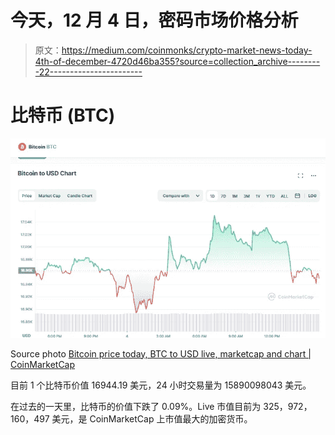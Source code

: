 # 今天，12 月 4 日，密码市场价格分析

> 原文：<https://medium.com/coinmonks/crypto-market-news-today-4th-of-december-4720d46ba355?source=collection_archive---------22----------------------->

# **比特币** (BTC)

![](img/18b475b6542dabe8a847ef76719cc9b7.png)

Source photo [Bitcoin price today, BTC to USD live, marketcap and chart | CoinMarketCap](https://coinmarketcap.com/currencies/bitcoin/)

目前 1 个比特币价值 16944.19 美元，24 小时交易量为 15890098043 美元。

在过去的一天里，比特币的价值下跌了 0.09%。Live 市值目前为 325，972，160，497 美元，是 CoinMarketCap 上市值最大的加密货币。